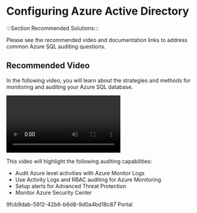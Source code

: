 <properties
pageTitle="Auditing"
description="Azure SQL DB Auditing"
ms.author="bernardm"
displayOrder=""
articleId="9fcb9dab-5912-42b6-b6d8-9d0a4bd18c87"
selfHelpType="Apollo"
supportTopicIds="3d771302-d96b-2fe9-9e72-6ff138fd1d05"
productPesIds="13491"
cloudEnvironments="public"
ownershipId="AzureData_AzureSQLDB_Security"
/>

# Configuring Azure Active Directory

:::Section Recommended Solutions:::

Please see the recommended video and documentation links to address common Azure SQL auditing questions. 

## **Recommended Video**

In the following video, you will learn about the strategies and methods for monitoring and auditing your Azure SQL database.

<video>
<src>https://youtu.be/HeKDc-ndlYc</src>
<title>Monitoring, Logging, & Auditing in Azure SQL</title>
</video>

This video will highlight the following auditing capabilities:

* Audit Azure level activities with Azure Monitor Logs
* Use Activity Logs and RBAC auditing for Azure Monitoring
* Setup alerts for Advanced Threat Protection
* Monitor Azure Security Center

<CommonSolution>
<articleId>9fcb9dab-5912-42b6-b6d8-9d0a4bd18c87</articleId>
<client>Portal</client>
</CommonSolution>
